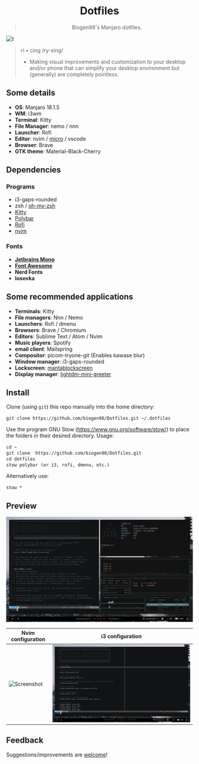 <div align="center">
    <h1>Dotfiles</h1>
    <blockquote>
        <p>Biogen98's Manjaro dotfiles.</p>
    </blockquote>
</div>

![t](https://flat.badgen.net/badge/platform/Linux)

> ri • cing /ry-sing/
>
> - Making visual improvements and customization to your desktop and/or phone that can simplify your desktop environment but (generally) are completely pointless.

## Some details
+ **OS**: Manjaro 18.1.5
+ **WM**: i3wm
+ **Terminal**: Kitty
+ **File Manager**: nemo / nnn
+ **Launcher**: Rofi
+ **Editor**: nvim / [micro](https://micro-editor.github.io/) / vscode
+ **Browser**: Brave
+ **GTK theme**: Material-Black-Cherry
## Dependencies
### Programs
+ i3-gaps-rounded
+ zsh / [oh-my-zsh](https://ohmyz.sh/)
+ [Kitty](https://sw.kovidgoyal.net/kitty/)
+ [Polybar](https://polybar.github.io/)
+ [Rofi](https://github.com/davatorium/rofi)
+ [nvim](https://neovim.io/)

### Fonts
+ **[Jetbrains Mono](https://www.jetbrains.com/lp/mono/#how-to-install)**
+ **[Font Awesome](https://fontawesome.com/)**
+ **Nerd Fonts**
+ **Iosevka**

## Some recommended applications
+ **Terminals**: Kitty
+ **File managers**: Nnn / Nemo
+ **Launchers**: Rofi / dmenu
+ **Browsers**: Brave / Chromium
+ **Editors**: Sublime Text / Atom / Nvim
+ **Music players**: Spotify
+ **email client**: Mailspring
+ **Compositor**: picom-tryone-git (Enables kawase blur)
+ **Window manager**: i3-gaps-rounded
+ **Lockscreen**: [mantablockscreen](https://github.com/reorr/mantablockscreen)
+ **Display manager**: [lightdm-mini-greeter](https://github.com/prikhi/lightdm-mini-greeter)

## Install
Clone (using `git`) this repo manually into the home directory:

    git clone https://github.com/biogen98/Dotfiles.git ~/.dotfiles

Use the program GNU Stow (https://www.gnu.org/software/stow/) to place the folders in their desired directory. Usage:

    cd ~
    git clone  https://github.com/biogen98/Dotfiles.git
    cd dotfiles
    stow polybar (or i3, rofi, dmenu, etc.)
Alternatively use:

    stow *

## Preview
![Screenshot](https://github.com/biogen98/Dotfiles/blob/master/screenshots/Screenshot_2.png)

**Nvim configuration**| **i3 configuration**
----- | -----
![Screenshot](https://github.com/biogen98/Dotfiles/blob/master/screenshots/Screenshot_1.png) | ![Screenshot](https://github.com/biogen98/Dotfiles/blob/master/screenshots/Screenshot_3.png)

## Feedback
Suggestions/improvements are [welcome](https://github.com/biogen98/Dotfiles/issues)!
